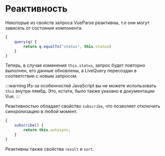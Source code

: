 # Реактивность

Некоторые из свойств запроса VueParse реактивны, т.е они могут зависеть от состояния компонента.

```js
{
    query(q) {
        return q.equalTo("status", this.status)
    }
}
```

Теперь, в случае изменения `this.status`, запрос будет повторно выполнен, его данные обновлены,
а LiveQuery пересоздан в соответствии с новым запросом.

:::warning
Из-за особенностей JavaScript вы не можете использовать `this` внутри лямбд.
Это, кстати, было также указано в документации Vue.
:::

Реактивностью обладает свойство `subscribe`, что позволяет отключить синхронизацию в любой
момент.

```js
{
    subscribe() {
        return this.autosync;
    }
}
```

Реактивны также свойства `result` и `sort`.